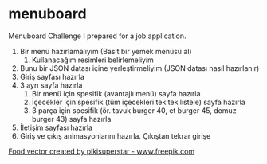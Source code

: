 # menuboard
Menuboard Challenge I prepared for a job application.

<ol>
  <li>Bir menü hazırlamalıyım (Basit bir yemek menüsü al)
    <ol>
      <li>Kullanacağım resimleri belirlemeliyim</li>
    </ol>
  </li>
  <li>Bunu bir JSON datası içine yerleştirmeliyim (JSON datası nasıl hazırlanır)</li>
  <li>Giriş sayfası hazırla</li>
  <li>3 ayrı sayfa hazırla
    <ol>
      <li>Bir menü için spesifik (avantajlı menü) sayfa hazırla</li>
      <li>İçecekler için spesifik (tüm içecekleri tek tek listele) sayfa hazırla</li>
      <li>3 parça için spesifik (ör. tavuk burger 40, et burger 45, domuz burger 43) sayfa hazırla</li>
    </ol>
   </li>
  <li>İletişim sayfası hazırla</li>
  <li>Giriş ve çıkış animasyonlarını hazırla. Çıkıştan tekrar girişe</li>
</ol>

<a href="https://www.freepik.com/vectors/food">Food vector created by pikisuperstar - www.freepik.com</a>
